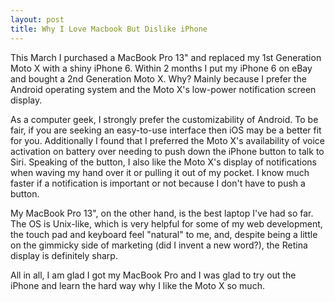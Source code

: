 ```yaml
---
layout: post
title: Why I Love Macbook But Dislike iPhone
---
```


This March I purchased a MacBook Pro 13" and replaced my 1st Generation Moto X with a shiny iPhone 6.  Within 2 months I put my iPhone 6 on eBay and bought a 2nd Generation Moto X.  Why?  Mainly because I prefer the Android operating system and the Moto X's low-power notification screen display.

As a computer geek, I strongly prefer the customizability of Android.  To be fair, if you are seeking an easy-to-use interface then iOS may be a better fit for you.  Additionally I found that I preferred the Moto X's availability of voice activation on battery over needing to push down the iPhone button to talk to Siri.  Speaking of the button, I also like the Moto X's display of notifications when waving my hand over it or pulling it out of my pocket.  I know much faster if a notification is important or not because I don't have to push a button.

My MacBook Pro 13", on the other hand, is the best laptop I've had so far.  The OS is Unix-like, which is very helpful for some of my web development, the touch pad and keyboard feel "natural" to me, and, despite being a little on the gimmicky side of marketing (did I invent a new word?), the Retina display is definitely sharp.

All in all, I am glad I got my MacBook Pro and I was glad to try out the iPhone and learn the hard way why I like the Moto X so much.
